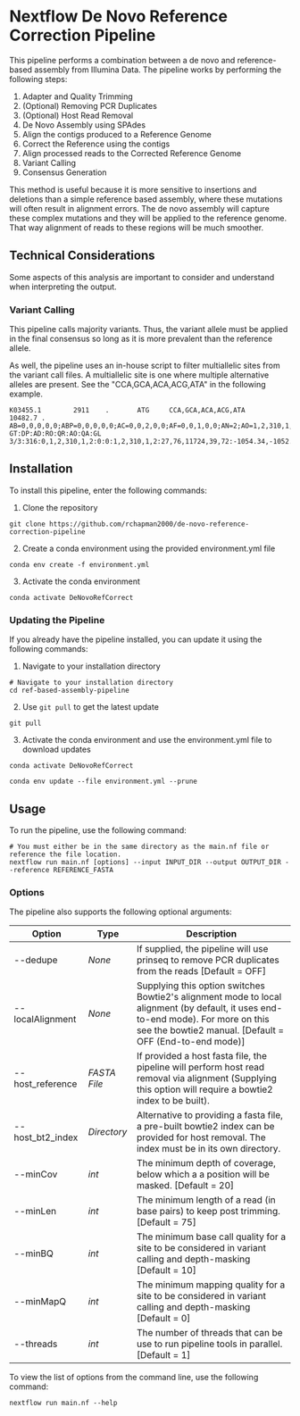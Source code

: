 # Nextflow De Novo Reference Correction Pipeline
This pipeline performs a combination between a de novo and reference-based assembly from Illumina Data. The pipeline works by performing the following steps:

1. Adapter and Quality Trimming
2. (Optional) Removing PCR Duplicates
3. (Optional) Host Read Removal
4. De Novo Assembly using SPAdes
5. Align the contigs produced to a Reference Genome
6. Correct the Reference using the contigs
7. Align processed reads to the Corrected Reference Genome
8. Variant Calling
9. Consensus Generation

This method is useful because it is more sensitive to insertions and deletions than a simple reference based assembly, where these mutations will often result in alignment errors. The de novo assembly will capture these complex mutations and they will be applied to the reference genome. That way alignment of reads to these regions will be much smoother.

## Technical Considerations

Some aspects of this analysis are important to consider and understand when interpreting the output.

### Variant Calling
This pipeline calls majority variants. Thus, the variant allele must be applied in the final consensus so long as it is more prevalent than the reference allele.

As well, the pipeline uses an in-house script to filter multiallelic sites from the variant call files. A multiallelic site is one where multiple alternative alleles are present. See the "CCA,GCA,ACA,ACG,ATA" in the following example.
```
K03455.1        2911    .       ATG     CCA,GCA,ACA,ACG,ATA     10482.7 .       AB=0,0,0,0,0;ABP=0,0,0,0,0;AC=0,0,2,0,0;AF=0,0,1,0,0;AN=2;AO=1,2,310,1,2;CIGAR=3X,3X,1M2X,1M1X1M,2M1X;DP=316;DPB=316;DPRA=0,0,0,0,0;EPP=5.18177,3.0103,5.8122,5.18177,3.0103;EPPR=0;GTI=0;LEN=3,3,2,1,1;MEANALT=5,5,5,5,5;MQM=60,60,59.9032,60,60;MQMR=0;NS=1;NUMALT=5;ODDS=413.347;PAIRED=1,1,1,1,1;PAIREDR=0;PAO=0,0,0,0,0;PQA=0,0,0,0,0;PQR=0;PRO=0;QA=27,76,11724,39,72;QR=0;RO=0;RPL=1,2,165,1,2;RPP=5.18177,7.35324,5.8122,5.18177,7.35324;RPPR=0;RPR=0,0,145,0,0;RUN=1,1,1,1,1;SAF=0,1,178,1,1;SAP=5.18177,3.0103,17.8324,5.18177,3.0103;SAR=1,1,132,0,1;SRF=0;SRP=0;SRR=0;TYPE=complex,complex,mnp,snp,snp      GT:DP:AD:RO:QR:AO:QA:GL 3/3:316:0,1,2,310,1,2:0:0:1,2,310,1,2:27,76,11724,39,72:-1054.34,-1052.22,-1051.91,-1048.11,-1045.98,-1047.51,-93.3193,-91.2078,-87.0746,0,-1051.14,-1049.01,-1044.9,-90.1068,-1050.84,-1048.47,-1046.34,-1042.24,-87.4429,-1045.26,-1047.87
```

## Installation

To install this pipeline, enter the following commands:

1. Clone the repository
```
git clone https://github.com/rchapman2000/de-novo-reference-correction-pipeline
```

2. Create a conda environment using the provided environment.yml file
```
conda env create -f environment.yml
```

3. Activate the conda environment
```
conda activate DeNovoRefCorrect
```
### Updating the Pipeline
If you already have the pipeline installed, you can update it using the following commands:

1. Navigate to your installation directory
```
# Navigate to your installation directory
cd ref-based-assembly-pipeline
```

2. Use ```git pull``` to get the latest update
```
git pull
```
3. Activate the conda environment and use the environment.yml file to download updates
```
conda activate DeNovoRefCorrect

conda env update --file environment.yml --prune
```

## Usage
To run the pipeline, use the following command:
```
# You must either be in the same directory as the main.nf file or reference the file location.
nextflow run main.nf [options] --input INPUT_DIR --output OUTPUT_DIR --reference REFERENCE_FASTA
```

### Options
The pipeline also supports the following optional arguments:

| Option | Type | Description |
|---|---|---|
| --dedupe | *None* | If supplied, the pipeline will use prinseq to remove PCR duplicates from the reads [Default = OFF] |
| --localAlignment | *None* | Supplying this option switches Bowtie2's alignment mode to local alignment (by default, it uses end-to-end mode). For more on this see the bowtie2 manual. [Default = OFF (End-to-end mode)] |
| --host_reference | *FASTA File* | If provided a host fasta file, the pipeline will perform host read removal via alignment (Supplying this option will require a bowtie2 index to be built). |
| --host_bt2_index | *Directory* | Alternative to providing a fasta file, a pre-built bowtie2 index can be provided for host removal. The index must be in its own directory. |
| --minCov | *int* | The minimum depth of coverage, below which a a position will be masked. [Default = 20] |
| --minLen | *int* | The minimum length of a read (in base pairs) to keep post trimming. [Default = 75] |
| --minBQ | *int* |  The minimum base call quality for a site to be considered in variant calling and depth-masking [Default = 10] |
| --minMapQ | *int* | The minimum mapping quality for a site to be considered in variant calling and depth-masking [Default = 0] |
| --threads | *int* | The number of threads that can be use to run pipeline tools in parallel. [Default = 1] |

To view the list of options from the command line, use the following command:
```
nextflow run main.nf --help
```